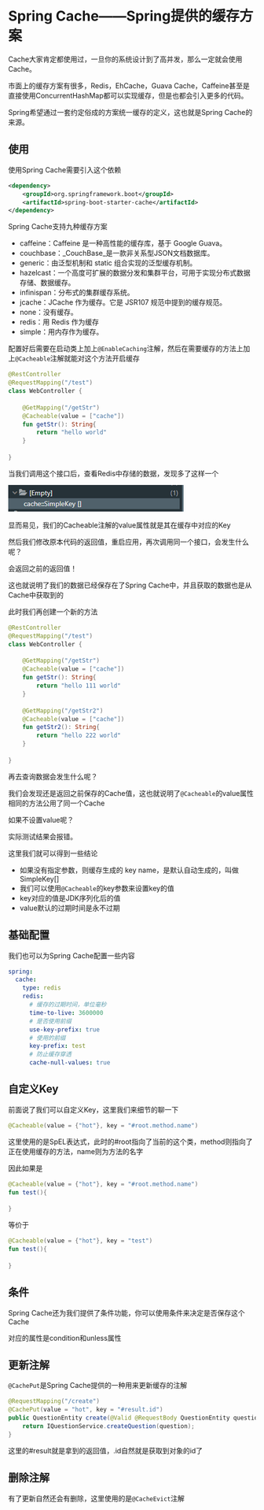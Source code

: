 # Spring Cache——Spring提供的缓存方案

Cache大家肯定都使用过，一旦你的系统设计到了高并发，那么一定就会使用Cache。

市面上的缓存方案有很多，Redis，EhCache，Guava Cache，Caffeine甚至是直接使用ConcurrentHashMap都可以实现缓存，但是也都会引入更多的代码。

Spring希望通过一套约定俗成的方案统一缓存的定义，这也就是Spring Cache的来源。

## 使用

使用Spring Cache需要引入这个依赖

```xml
<dependency>
    <groupId>org.springframework.boot</groupId>
    <artifactId>spring-boot-starter-cache</artifactId>
</dependency>
```

Spring Cache支持九种缓存方案

- caffeine：Caffeine 是一种高性能的缓存库，基于 Google Guava。
- couchbase：_CouchBase_是一款非关系型JSON文档数据库。
- generic：由泛型机制和 static 组合实现的泛型缓存机制。
- hazelcast：一个高度可扩展的数据分发和集群平台，可用于实现分布式数据存储、数据缓存。
- infinispan：分布式的集群缓存系统。
- jcache：JCache 作为缓存。它是 JSR107 规范中提到的缓存规范。
- none：没有缓存。
- redis：用 Redis 作为缓存
- simple：用内存作为缓存。

配置好后需要在启动类上加上`@EnableCaching`注解，然后在需要缓存的方法上加上`@Cacheable`注解就能对这个方法开启缓存

```kotlin
@RestController
@RequestMapping("/test")
class WebController {

    @GetMapping("/getStr")
    @Cacheable(value = ["cache"])
    fun getStr(): String{
        return "hello world"
    }

}
```

当我们调用这个接口后，查看Redis中存储的数据，发现多了这样一个

![image.png](https://raw.githubusercontent.com/CoteNite/Blog_img/master/blogImg/20250830200752.png)

显而易见，我们的Cacheable注解的value属性就是其在缓存中对应的Key

然后我们修改原本代码的返回值，重启应用，再次调用同一个接口，会发生什么呢？

会返回之前的返回值！

这也就说明了我们的数据已经保存在了Spring Cache中，并且获取的数据也是从Cache中获取到的

此时我们再创建一个新的方法

```kotlin
@RestController
@RequestMapping("/test")
class WebController {

    @GetMapping("/getStr")
    @Cacheable(value = ["cache"])
    fun getStr(): String{
        return "hello 111 world"
    }

    @GetMapping("/getStr2")
    @Cacheable(value = ["cache"])
    fun getStr2(): String{
        return "hello 222 world"
    }

}
```

再去查询数据会发生什么呢？

我们会发现还是返回之前保存的Cache值，这也就说明了`@Cacheable`的value属性相同的方法公用了同一个Cache

如果不设置value呢？

实际测试结果会报错。

这里我们就可以得到一些结论

- 如果没有指定参数，则缓存生成的 key name，是默认自动生成的，叫做 SimpleKey\[]
- 我们可以使用`@Cacheable`的key参数来设置key的值
- key对应的值是JDK序列化后的值
- value默认的过期时间是永不过期

## 基础配置

我们也可以为Spring Cache配置一些内容

```yml
spring:
  cache:
    type: redis
    redis:
      # 缓存的过期时间，单位毫秒
      time-to-live: 3600000
      # 是否使用前缀
      use-key-prefix: true
      # 使用的前缀
      key-prefix: test
      # 防止缓存穿透
      cache-null-values: true
```

## 自定义Key

前面说了我们可以自定义Key，这里我们来细节的聊一下

```kotlin
@Cacheable(value = {"hot"}, key = "#root.method.name")
```

这里使用的是SpEL表达式，此时的#root指向了当前的这个类，method则指向了正在使用缓存的方法，name则为方法的名字

因此如果是

```kotlin
@Cacheable(value = {"hot"}, key = "#root.method.name")
fun test(){

}
```

等价于

```kotlin
@Cacheable(value = {"hot"}, key = "test")
fun test(){

}
```

## 条件

Spring Cache还为我们提供了条件功能，你可以使用条件来决定是否保存这个Cache

对应的属性是condition和unless属性

## 更新注解

`@CachePut`是Spring Cache提供的一种用来更新缓存的注解

```java
@RequestMapping("/create")
@CachePut(value = "hot", key = "#result.id")
public QuestionEntity create(@Valid @RequestBody QuestionEntity question){
    return IQuestionService.createQuestion(question);
}
```

这里的#result就是拿到的返回值，.id自然就是获取到对象的id了

## 删除注解

有了更新自然还会有删除，这里使用的是`@CacheEvict`注解

